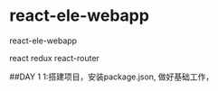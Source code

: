 # react-ele-webapp
react-ele-webapp

react  redux react-router

##DAY 1
1:搭建项目，安装package.json,
做好基础工作，	
